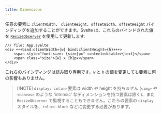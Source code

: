 ```yaml
---
title: Dimensions
---
```


任意の要素に `clientWidth`、 `clientHeight`、`offsetWidth`、`offsetHeight` バインディングを追加することができます。Svelte は、これらのバインドされた値を [`ResizeObserver`](https://developer.mozilla.org/ja/docs/Web/API/ResizeObserver) を使用して更新します:

```svelte
/// file: App.svelte
<div +++bind:clientWidth={w} bind:clientHeight={h}+++>
	<span style="font-size: {size}px" contenteditable>{text}</span>
	<span class="size">{w} x {h}px</span>
</div>
```

これらのバインディングは読み取り専用です。`w` と `h` の値を変更しても要素に何の影響もありません。

> [!NOTE] `display: inline` 要素は width や height を持ちません (`<img>` や `<canvas>` のような 'intrinsic' なディメンションを持つ要素は除く)、また `ResizeObserver` で監視することもできません。これらの要素の `display` スタイルを、`inline-block` などに変更する必要があります。
